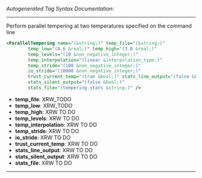 _Autogenerated Tag Syntax Documentation:_

---
Perform parallel tempering at two temperatures specified on the command line

```xml
<ParallelTempering name="(&string;)" temp_file="(&string;)"
        temp_low="(0.6 &real;)" temp_high="(3.0 &real;)"
        temp_levels="(10 &non_negative_integer;)"
        temp_interpolation="(linear &interpolation_type;)"
        temp_stride="(100 &non_negative_integer;)"
        io_stride="(10000 &non_negative_integer;)"
        trust_current_temp="(true &bool;)" stats_line_output="(false &bool;)"
        stats_silent_output="(false &bool;)"
        stats_file="(tempering.stats &string;)" />
```

-   **temp_file**: XRW_TODO
-   **temp_low**: XRW_TODO
-   **temp_high**: XRW TO DO
-   **temp_levels**: XRW TO DO
-   **temp_interpolation**: XRW TO DO
-   **temp_stride**: XRW TO DO
-   **io_stride**: XRW TO DO
-   **trust_current_temp**: XRW TO DO
-   **stats_line_output**: XRW TO DO
-   **stats_silent_output**: XRW TO DO
-   **stats_file**: XRW TO DO

---

